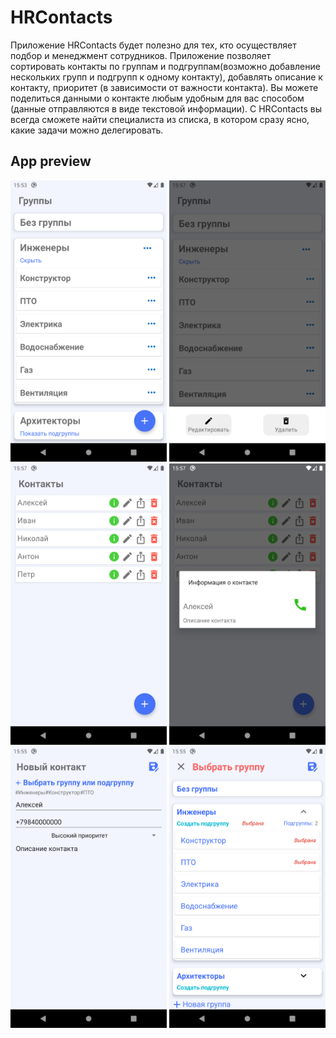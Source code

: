 # HRContacts
Приложение HRContacts будет полезно для тех, кто осуществляет подбор и менеджмент сотрудников.
Приложение позволяет сортировать контакты по группам и подгруппам(возможно добавление нескольких групп и подгрупп к одному контакту), добавлять описание к контакту, приоритет (в зависимости от важности контакта).
Вы можете поделиться данными о контакте любым удобным для вас способом (данные отправляются в виде текстовой информации).
С HRContacts вы всегда сможете найти специалиста из списка, в котором сразу ясно, какие задачи можно делегировать.

## App preview
<p float="left">
<img src="https://github.com/AntonAlekseevich93/Contacts/blob/master/app/src/main/res/preview/Screenshot1.png" width="250" height="450">
<img src="https://github.com/AntonAlekseevich93/Contacts/blob/master/app/src/main/res/preview/Screenshot2.png" width="250" height="450">
<img src="https://github.com/AntonAlekseevich93/Contacts/blob/master/app/src/main/res/preview/Screenshot3.png" width="250" height="450">
<img src="https://github.com/AntonAlekseevich93/Contacts/blob/master/app/src/main/res/preview/Screenshot4.png" width="250" height="450">
<img src="https://github.com/AntonAlekseevich93/Contacts/blob/master/app/src/main/res/preview/Screenshot5.png" width="250" height="450">
<img src="https://github.com/AntonAlekseevich93/Contacts/blob/master/app/src/main/res/preview/Screenshot6.png" width="250" height="450">
  </p>